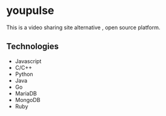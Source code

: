 # youpulse
This is a video sharing site alternative , open source platform.
## Technologies
* Javascript
* C/C++
* Python
* Java
* Go
* MariaDB
* MongoDB
* Ruby
